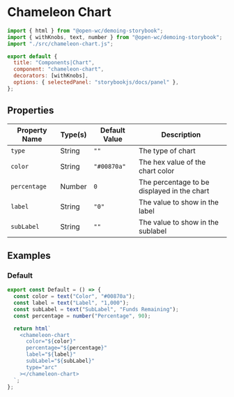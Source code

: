# Chameleon Chart

```js script
import { html } from "@open-wc/demoing-storybook";
import { withKnobs, text, number } from "@open-wc/demoing-storybook";
import "./src/chameleon-chart.js";

export default {
  title: "Components|Chart",
  component: "chameleon-chart",
  decorators: [withKnobs],
  options: { selectedPanel: "storybookjs/docs/panel" },
};
```

## Properties

| Property Name | Type(s) | Default Value | Description                                 |
| ------------- | ------- | ------------- | ------------------------------------------- |
| `type`        | String  | `""`          | The type of chart                           |
| `color`       | String  | `"#00870a"`   | The hex value of the chart color            |
| `percentage`  | Number  | `0`           | The percentage to be displayed in the chart |
| `label`       | String  | `"0"`         | The value to show in the label              |
| `subLabel`    | String  | `""`          | The value to show in the sublabel           |

## Examples

### Default

```js preview-story
export const Default = () => {
  const color = text("Color", "#00870a");
  const label = text("Label", "1,000");
  const subLabel = text("SubLabel", "Funds Remaining");
  const percentage = number("Percentage", 90);

  return html`
    <chameleon-chart
      color="${color}"
      percentage="${percentage}"
      label="${label}"
      subLabel="${subLabel}"
      type="arc"
    ></chameleon-chart>
  `;
};
```
